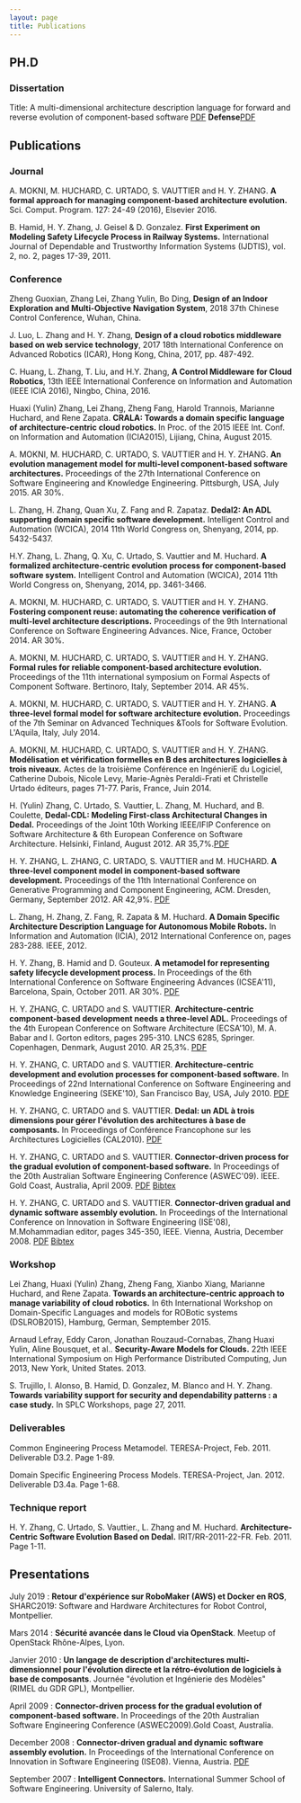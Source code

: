 ```yaml
---
layout: page
title: Publications
---
```


## PH.D

### Dissertation

Title: A multi-dimensional architecture description language for forward and reverse evolution of component-based software <a href="Papers/YulinMyThesis.pdf">PDF</a> **Defense**<a href="Papers/SoutenanceVersion8PDF.pdf">PDF</a>

## Publications

### Journal

A. MOKNI, M. HUCHARD, C. URTADO, S. VAUTTIER and H. Y. ZHANG. **A formal approach for managing component-based architecture evolution.** Sci. Comput. Program. 127: 24-49 (2016), Elsevier 2016.

B. Hamid, H. Y. Zhang, J. Geisel & D. Gonzalez. **First Experiment on Modeling Safety
Lifecycle Process in Railway Systems.** International Journal of Dependable and
Trustworthy Information Systems (IJDTIS), vol. 2, no. 2, pages 17-39, 2011.


### Conference

Zheng Guoxian, Zhang Lei, Zhang Yulin, Bo Ding, **Design of an Indoor Exploration and Multi-Objective Navigation System**, 2018 37th Chinese Control Conference, Wuhan, China.

J. Luo, L. Zhang and H. Y. Zhang, **Design of a cloud robotics middleware based on web service technology**, 2017 18th International Conference on Advanced Robotics (ICAR), Hong Kong, China, 2017, pp. 487-492.

C. Huang, L. Zhang, T. Liu, and H.Y. Zhang, **A Control Middleware for Cloud Robotics**, 13th IEEE International Conference on Information and Automation (IEEE ICIA 2016), Ningbo, China, 2016.

Huaxi (Yulin) Zhang, Lei Zhang, Zheng Fang, Harold Trannois, Marianne Huchard, and Rene Zapata. **CRALA: Towards a domain specific language of architecture-centric cloud robotics.** In Proc. of the 2015 IEEE Int. Conf. on Information and Automation (ICIA2015), Lijiang, China, August 2015.

A. MOKNI, M. HUCHARD, C. URTADO, S. VAUTTIER and H. Y. ZHANG. **An evolution management model for multi-level component-based software architectures.** Proceedings of the 27th International Conference on Software Engineering and Knowledge Engineering. Pittsburgh, USA, July 2015. AR 30%.

L. Zhang, H. Zhang, Quan Xu, Z. Fang and R. Zapataz. **Dedal2: An ADL supporting domain specific software development.** Intelligent Control and Automation (WCICA), 2014 11th World Congress on, Shenyang, 2014, pp. 5432-5437.

H.Y. Zhang, L. Zhang, Q. Xu, C. Urtado, S. Vauttier and M. Huchard. **A formalized architecture-centric evolution process for component-based software system.** Intelligent Control and Automation (WCICA), 2014 11th World Congress on, Shenyang, 2014, pp. 3461-3466.

A. MOKNI, M. HUCHARD, C. URTADO, S. VAUTTIER and H. Y. ZHANG. **Fostering component reuse: automating the coherence verification of multi-level architecture descriptions.** Proceedings of the 9th International Conference on Software Engineering Advances. Nice, France, October 2014. AR 30%.

A. MOKNI, M. HUCHARD, C. URTADO, S. VAUTTIER and H. Y. ZHANG. **Formal rules for reliable component-based architecture evolution.** Proceedings of the 11th international symposium on Formal Aspects of Component Software. Bertinoro, Italy, September 2014. AR 45%.

A. MOKNI, M. HUCHARD, C. URTADO, S. VAUTTIER and H. Y. ZHANG. **A three-level formal model for software architecture evolution.** Proceedings of the 7th Seminar on Advanced Techniques &Tools for Software Evolution. L'Aquila, Italy, July 2014.

A. MOKNI, M. HUCHARD, C. URTADO, S. VAUTTIER and H. Y. ZHANG. **Modélisation et vérification formelles en B des architectures logicielles à trois niveaux.** Actes de la troisième Conférence en IngénieriE du Logiciel, Catherine Dubois, Nicole Levy, Marie-Agnès Peraldi-Frati et Christelle Urtado éditeurs, pages 71-77. Paris, France, Juin 2014.

H. (Yulin) Zhang, C. Urtado, S. Vauttier, L. Zhang, M. Huchard, and B. Coulette, **Dedal-CDL: Modeling First-class Architectural Changes in Dedal.** Proceedings of the Joint 10th Working IEEE/IFIP Conference on Software Architecture & 6th European Conference on Software Architecture. Helsinki, Finland, August 2012. AR 35,7%.<a href="Papers/Zhang_WICSA12.pdf">PDF</a>

H. Y. ZHANG, L. ZHANG, C. URTADO, S. VAUTTIER and M. HUCHARD. **A three-level component model in component-based software development.**  Proceedings of the 11th International Conference on Generative Programming and Component Engineering, ACM. Dresden, Germany, September 2012. AR 42,9%. <a href="Papers/Zhang_GPCE12.pdf">PDF</a>

L. Zhang, H. Zhang, Z. Fang, R. Zapata & M. Huchard. **A Domain Specific Architecture
Description Language for Autonomous Mobile Robots.** In Information and Automation
(ICIA), 2012 International Conference on, pages 283-288. IEEE, 2012.  


 H. Y. Zhang, B. Hamid and D. Gouteux. **A metamodel for representing safety lifecycle development process.** In Proceedings of the 6th International Conference on Software Engineering Advances (ICSEA'11), Barcelona, Spain, October 2011. AR 30%. <a href="Papers/Zhang_ICSEA11.pdf">PDF</a>

  H. Y. ZHANG, C. URTADO and S. VAUTTIER. **Architecture-centric component-based development needs a three-level ADL.** Proceedings of the 4th European Conference on Software Architecture (ECSA'10), M. A. Babar and I. Gorton editors, pages 295-310. LNCS 6285, Springer. Copenhagen, Denmark, August 2010. AR 25,3%. <a href="Papers/Zhang_ECSA.pdf">PDF</a>

  H. Y. ZHANG, C. URTADO and S. VAUTTIER. **Architecture-centric development and
evolution processes for component-based software.** In Proceedings of 22nd International Conference on
Software Engineering and Knowledge Engineering (SEKE'10), San Francisco Bay, USA, July 2010. <a href="Papers/Zhang_SEKE.pdf" >PDF</a>

  H. Y. ZHANG, C. URTADO and S. VAUTTIER. **Dedal: un ADL à trois
    dimensions pour gérer l'évolution des architectures à base de composants.** In Proceedings of Conférence Francophone sur les
Architectures Logicielles (CAL2010). <a href="Papers/Zhang_CAL.pdf" >PDF</a>

  H. Y. ZHANG, C. URTADO and S. VAUTTIER. **Connector-driven process for the gradual evolution
    of component-based software.** In Proceedings of the 20th Australian Software
Engineering Conference (ASWEC'09). IEEE. Gold Coast, Australia, April 2009. <a href="Papers/Zhang_ASWEC.pdf" >PDF</a> <a href="Bibtex/Aswec.html">Bibtex</a>

  H. Y. ZHANG, C. URTADO and S. VAUTTIER. **Connector-driven gradual and dynamic software
    assembly evolution.** In Proceedings of the International Conference on
Innovation in Software Engineering (ISE'08), M.Mohammadian editor, pages 345-350, IEEE. Vienna, Austria, December 2008. <a href="Papers/Zhang_ISE.pdf" >PDF</a> <a href="Bibtex/ISE.html">Bibtex</a>

###  Workshop

Lei Zhang, Huaxi (Yulin) Zhang, Zheng Fang, Xianbo Xiang, Marianne Huchard, and Rene Zapata. **Towards an architecture-centric approach to manage variability of cloud robotics.** In 6th International Workshop on Domain-Specific Languages and models for ROBotic systems (DSLROB2015), Hamburg, German, Semptember 2015.

Arnaud Lefray, Eddy Caron, Jonathan Rouzaud-Cornabas, Zhang Huaxi Yulin, Aline Bousquet, et al.. **Security-Aware Models for Clouds.** 22th IEEE International Symposium on High Performance Distributed Computing, Jun 2013, New York, United States. 2013.

S. Trujillo, I. Alonso, B. Hamid, D. Gonzalez, M. Blanco and H. Y. Zhang. **Towards variability support for security and dependability patterns : a case study.** In SPLC Workshops, page 27, 2011.

### Deliverables

Common Engineering Process Metamodel. TERESA-Project, Feb. 2011. Deliverable
D3.2. Page 1-89.

Domain Specific Engineering Process Models. TERESA-Project, Jan. 2012. Deliverable
D3.4a. Page 1-68.

### Technique report

H. Y. Zhang, C. Urtado, S. Vauttier., L. Zhang and M. Huchard. **Architecture-Centric Software Evolution Based on Dedal.** IRIT/RR-2011-22-FR. Feb. 2011. Page 1-11.

## Presentations

July 2019 : **Retour d'expérience sur RoboMaker (AWS) et Docker en ROS**, SHARC2019: Software and Hardware Architectures for Robot Control, Montpellier. 

Mars 2014 : **Sécurité avancée dans le Cloud via OpenStack**. Meetup of OpenStack Rhône-Alpes, Lyon.  

Janvier 2010 : **Un langage de description d'architectures multi-dimensionnel pour l'évolution directe et la rétro-évolution de logiciels à base de composants**. Journée "évolution et Ingénierie des Modèles" (RIMEL du GDR GPL), Montpellier.  

April 2009&nbsp;: **Connector-driven process for the gradual evolution of component-based
software.** In Proceedings of the 20th Australian Software Engineering
Conference (ASWEC2009).Gold Coast, Australia.

December 2008 : **Connector-driven gradual and dynamic
software assembly evolution.** In Proceedings of the International
Conference on Innovation in Software Engineering (ISE08). Vienna, Austria. <a href="Presentations/ISE08.pdf" >PDF</a>

September 2007&nbsp;: **Intelligent Connectors.** International Summer School of Software
Engineering. University of Salerno, Italy.

